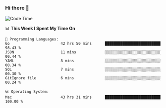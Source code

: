 ### Hi there 👋

<!--
**CrazyCollin/crazycollin** is a ✨ _special_ ✨ repository because its `README.md` (this file) appears on your GitHub profile.

Here are some ideas to get you started:

- 🔭 I’m currently working on ...
- 🌱 I’m currently learning ...
- 👯 I’m looking to collaborate on ...
- 🤔 I’m looking for help with ...
- 💬 Ask me about ...
- 📫 How to reach me: ...
- 😄 Pronouns: ...
- ⚡ Fun fact: ...
-->

<!--START_SECTION:waka-->
![Code Time](http://img.shields.io/badge/Code%20Time-2%2C988%20hrs%2026%20mins-blue)

📊 **This Week I Spent My Time On** 

```text
💬 Programming Languages: 
Go                       42 hrs 50 mins      █████████████████████████   98.43 % 
JSON                     11 mins             ░░░░░░░░░░░░░░░░░░░░░░░░░   00.44 % 
YAML                     8 mins              ░░░░░░░░░░░░░░░░░░░░░░░░░   00.34 % 
SQL                      7 mins              ░░░░░░░░░░░░░░░░░░░░░░░░░   00.30 % 
GitIgnore file           6 mins              ░░░░░░░░░░░░░░░░░░░░░░░░░   00.24 % 

💻 Operating System: 
Mac                      43 hrs 31 mins      █████████████████████████   100.00 % 
```


<!--END_SECTION:waka-->
